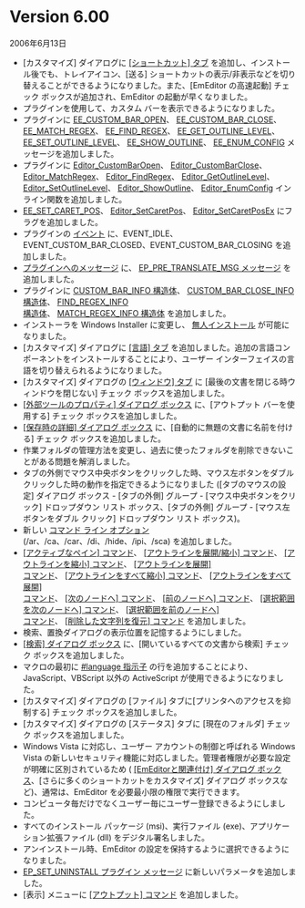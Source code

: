 # Version 6.00

2006年6月13日

- \[カスタマイズ\] ダイアログに [\[ショートカット\] タブ](../dlg/customize/shortcut/index) を追加し、インストール後でも、トレイアイコン、\[送る\] ショートカットの表示/非表示などを切り替えることができるようになりました。また、\[EmEditor の高速起動\] チェック ボックスが追加され、EmEditor の起動が早くなりました。
- プラグインを使用して、カスタム バーを表示できるようになりました。
- プラグインに [EE\_CUSTOM\_BAR\_OPEN](../plugin/message/ee_custom_bar_open)、 [EE\_CUSTOM\_BAR\_CLOSE](../plugin/message/ee_custom_bar_close)、 [EE\_MATCH\_REGEX](../plugin/message/ee_match_regex)、 [EE\_FIND\_REGEX](../plugin/message/ee_find_regex)、 [EE\_GET\_OUTLINE\_LEVEL](../plugin/message/ee_get_outline_level)、 [EE\_SET\_OUTLINE\_LEVEL](../plugin/message/ee_set_outline_level)、 [EE\_SHOW\_OUTLINE](../plugin/message/ee_show_outline)、 [EE\_ENUM\_CONFIG](../plugin/message/ee_enum_config)
メッセージを追加しました。
- プラグインに [Editor\_CustomBarOpen](../plugin/macro/editor_custombaropen)、 [Editor\_CustomBarClose](../plugin/macro/editor_custombarclose)、 [Editor\_MatchRegex](../plugin/macro/editor_matchregex)、 [Editor\_FindRegex](../plugin/macro/editor_findregex)、 [Editor\_GetOutlineLevel](../plugin/macro/editor_getmodified)、 [Editor\_SetOutlineLevel](../plugin/macro/editor_setoutlinelevel)、 [Editor\_ShowOutline](../plugin/macro/editor_showoutline)、 [Editor\_EnumConfig](../plugin/macro/editor_enumconfig)
インライン関数を追加しました。
- [EE\_SET\_CARET\_POS](../plugin/message/ee_set_caret_pos)、 [Editor\_SetCaretPos](../plugin/macro/editor_setcaretpos)、 [Editor\_SetCaretPosEx](../plugin/macro/editor_setcaretposex) にフラグを追加しました。
- プラグインの [イベント](../plugin/event/index) に、EVENT\_IDLE、EVENT\_CUSTOM\_BAR\_CLOSED、EVENT\_CUSTOM\_BAR\_CLOSING を追加しました。
- [プラグインへのメッセージ](../plugin/plugin_message/index) に、 [EP\_PRE\_TRANSLATE\_MSG メッセージ](../plugin/plugin_message/ep_pre_translate_msg) を追加しました。
- プラグインに [CUSTOM\_BAR\_INFO 構造体](../plugin/structure/custom_bar_info)、 [CUSTOM\_BAR\_CLOSE\_INFO 構造体](../plugin/structure/custom_bar_close_info)、 [FIND\_REGEX\_INFO \
構造体](../plugin/structure/find_regex_info)、 [MATCH\_REGEX\_INFO 構造体](../plugin/structure/match_regex_info) を追加しました。
- インストーラを Windows Installer に変更し、 [無人インストール](../faq/setup/setup_quiet) が可能になりました。
- \[カスタマイズ\] ダイアログに [\[言語\] タブ](../dlg/customize/lang/index) を追加しました。追加の言語コンポーネントをインストールすることにより、ユーザー インターフェイスの言語を切り替えられるようになりました。
- \[カスタマイズ\] ダイアログの [\[ウィンドウ\] タブ](../dlg/customize/window/index) に
\[最後の文書を閉じる時ウィンドウを閉じない\] チェック
ボックスを追加しました。
- [\[外部ツールのプロパティ\] ダイアログ ボックス](../dlg/tools/properties/index) に、\[アウトプット バーを使用する\] チェック ボックスを追加しました。
- [\[保存時の詳細\] ダイアログ ボックス](../dlg/properties/file/save_details/index) に、\[自動的に無題の文書に名前を付ける\] チェック ボックスを追加しました。
- 作業フォルダの管理方法を変更し、過去に使ったフォルダを削除できないことがある問題を解消しました。
- タブの外側でマウス中央ボタンをクリックした時、マウス左ボタンをダブル クリックした時の動作を指定できるようになりました (\[タブのマウスの設定\] ダイアログ ボックス
\- \[タブの外側\] グループ
\- \[マウス中央ボタンをクリック\] ドロップダウン リスト ボックス、\[タブの外側\]
グループ \- \[マウス左ボタンをダブル クリック\] ドロップダウン リスト ボックス)。
- 新しい [コマンド ライン オプション](../howto/file/file_commandline) (/ar、/ca、/car、/di、/hide、/ipi、/sca)
を追加しました。
- [\[アクティブなペイン\] コマンド](../cmd/window/active_pane)、 [\[アウトラインを展開/縮小\] コマンド](../cmd/edit/outline_toggle_line)、 [\[アウトラインを縮小\] コマンド](../cmd/edit/outline_collapse_line)、 [\[アウトラインを展開\] \
コマンド](../cmd/edit/outline_expand_line)、 [\[アウトラインをすべて縮小\] コマンド](../cmd/edit/outline_collapse_all)、 [\[アウトラインをすべて展開\] \
コマンド](../cmd/edit/outline_expand_all)、 [\[次のノードへ\] コマンド](../cmd/edit/outline_next_node)、 [\[前のノードへ\] コマンド](../cmd/edit/outline_prev_node)、 [\[選択範囲を次のノードへ\] コマンド](../cmd/edit/shift_next_node)、 [\[選択範囲を前のノードへ\] \
コマンド](../cmd/edit/shift_prev_node)、 [\[削除した文字列を復元\] コマンド](../cmd/edit/restore_deleted) を追加しました。
- 検索、置換ダイアログの表示位置を記憶するようにしました。
- [\[検索\] ダイアログ ボックス](../dlg/find/index) に、\[開いているすべての文書から検索\] チェック ボックスを追加しました。
- マクロの最初に [#language 指示子](../macro/directive/language) の行を追加することにより、JavaScript、VBScript 以外の ActiveScript が使用できるようになりました。
- \[カスタマイズ\] ダイアログの \[ファイル\] タブに\[プリンタへのアクセスを抑制する\] チェック ボックスを追加しました。
- \[カスタマイズ\] ダイアログの \[ステータス\] タブに
\[現在のフォルダ\] チェック ボックスを追加しました。
- Windows Vista に対応し、ユーザー アカウントの制御と呼ばれる Windows Vista の新しいセキュリティ機能に対応しました。管理者権限が必要な設定が明確に区別されているため ( [\[EmEditorと関連付け\] ダイアログ ボックス](../dlg/file_associate/index)、\[さらに多くのショートカットをカスタマイズ\] ダイアログ ボックスなど)、通常は、EmEditor を必要最小限の権限で実行できます。
- コンピュータ毎だけでなくユーザー毎にユーザー登録できるようにしました。
- すべてのインストール パッケージ (msi)、実行ファイル (exe)、アプリケーション拡張ファイル (dll) をデジタル署名しました。
- アンインストール時、EmEditor の設定を保持するように選択できるようになりました。
- [EP\_SET\_UNINSTALL プラグイン メッセージ](../plugin/plugin_message/ep_set_uninstall) に新しいパラメータを追加しました。
- \[表示\] メニューに [\[アウトプット\] コマンド](../cmd/view/view_output) を追加しました。
